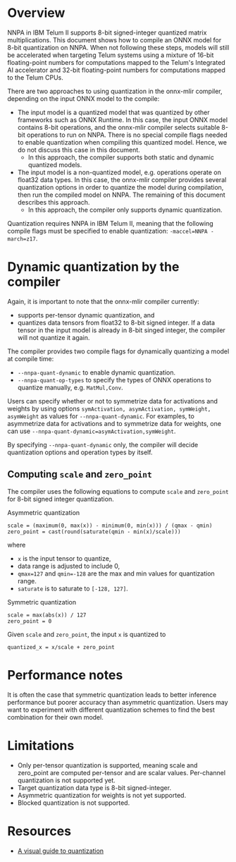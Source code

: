 <!--- SPDX-License-Identifier: Apache-2.0 -->

# Overview 
 
NNPA in IBM Telum II supports 8-bit signed-integer quantized matrix multiplications. This document shows how to compile an ONNX model for 8-bit quantization on NNPA. When not following these steps, models will still be accelerated when targeting Telum systems using a mixture of 16-bit floating-point numbers for computations mapped to the Telum's Integrated AI accelerator and 32-bit floating-point numbers for computations mapped to the Telum CPUs.

There are two approaches to using quantization in the onnx-mlir compiler, depending on the input ONNX model to the compile:
- The input model is a quantized model that was quantized by other frameworks such as ONNX Runtime. In this case, the input ONNX model contains 8-bit operations, and the onnx-mlir compiler selects suitable 8-bit operations to run on NNPA. There is no special compile flags needed to enable quantization when compiling this quantized model. Hence, we do not discuss this case in this document.
  - In this approach, the compiler supports both static and dynamic quantized models.
- The input model is a non-quantized model, e.g. operations operate on float32 data types. In this case, the onnx-mlir compiler provides several quantization options in order to quantize the model during compilation, then run the compiled model on NNPA. The remaining of this document describes this approach.
  - In this approach, the compiler only supports dynamic quantization.

Quantization requires NNPA in IBM Telum II, meaning that the following compile flags must be specified to enable quantization: `-maccel=NNPA -march=z17`.

# Dynamic quantization by the compiler

Again, it is important to note that the onnx-mlir compiler currently:
- supports per-tensor dynamic quantization, and
- quantizes data tensors from float32 to 8-bit signed integer. If a data tensor in the input model is already in 8-bit singed integer, the compiler will not quantize it again.

The compiler provides two compile flags for dynamically quantizing a model at compile time:
- `--nnpa-quant-dynamic` to enable dynamic quantization.
- `--nnpa-quant-op-types` to specify the types of ONNX operations to quantize manually, e.g. `MatMul,Conv`.

Users can specify whether or not to symmetrize data for activations and weights by using options `symActivation, asymActivation, symWeight, asymWeight` as values for `--nnpa-quant-dynamic`.
For examples, to asymmetrize data for activations and to symmetrize data for weights, one can use `--nnpa-quant-dynamic=asymActivation,symWeight`.

By specifying `--nnpa-quant-dynamic` only, the compiler will decide quantization options and operation types by itself.

## Computing `scale` and `zero_point` 
The compiler uses the following equations to compute `scale` and `zero_point` for 8-bit signed integer quantization.

Asymmetric quantization
```
scale = (maximum(0, max(x)) - minimum(0, min(x))) / (qmax - qmin)
zero_point = cast(round(saturate(qmin - min(x)/scale)))
```
where
- `x` is the input tensor to quantize,
- data range is adjusted to include 0,
- `qmax=127` and `qmin=-128` are the max and min values for quantization range.
- `saturate` is to saturate to `[-128, 127]`.

Symmetric quantization
```
scale = max(abs(x)) / 127
zero_point = 0
```

Given `scale` and `zero_point`, the input `x` is quantized to
```
quantized_x = x/scale + zero_point
```

# Performance notes

It is often the case that symmetric quantization leads to better inference performance but poorer accuracy than asymmetric quantization.
Users may want to experiment with different quantization schemes to find the best combination for their own model.

# Limitations

- Only per-tensor quantization is supported, meaning scale and zero_point are computed per-tensor and are scalar values. Per-channel quantization is not supported yet.
- Target quantization data type is 8-bit signed-integer.
- Asymmetric quantization for weights is not yet supported.
- Blocked quantization is not supported.

# Resources
- [A visual guide to quantization](https://www.maartengrootendorst.com/blog/quantization/)
